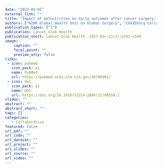 ```yaml
---
date: "2023-03-01"
external_link: ""
title: "Impact of malnutrition on early outcomes after cancer surgery: an international, multicentre, prospective cohort study"
authors: ["NIHR Global Health Unit on Global Surgery", "COVIDSurg Collaborative"]
publication_types: ["2"]
publication: Lancet Glob Health
publication_short: Lancet Glob Health. 2023 Mar;11(3):e341-e349
image:
    caption: ""
    focal_point: ""
    preview_only: false
links:
 - icon: pubmed
   icon_pack: ai
   name: PubMed
   url: https://pubmed.ncbi.nlm.nih.gov/36796981/
 - icon: doi
   icon_pack: ai
   name: DOI
   url: https://doi.org/10.1016/S2214-109X(22)00550-2
slides: ""
abstract: ""
abstract_short: ""
tags: []
categories: 
   - Collaborative
featured: false
url_pdf: ""
url_code: ""
url_dataset: ""
url_project: ""
url_slides: ""
url_source: ""
url_video: ""
---
```

